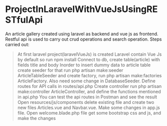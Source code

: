 # ProjectInLaravelWithVueJsUsingRESTfulApi
An article gallery created using laravel as backend and vue js as frontend. Restful api is used to carry out crud operations and search operation.
Steps carried out:
>At first laravel project(laravelVueJs) is created
>Laravel contain Vue Js by default so run npm install
>Connect to db, create table(article) with fields title and body
>Inorder to insert dummy data to article table create seeder for that run php artisan make:seeder ArticleTableSeeder and create factory, run php artisan make:factories ArticleFactory. Also need some change in DatabaseSeeder.
>Define routes for API calls in routes/api.php
>Create controller run php artisan make:controller ArticleController, and define the functions mentioned in api.php
>You can test the api routes  in Postman and see the result
>Open resources/js/components delete existing file and create two new files Articles.vue and Navbar.vue. Make some changes in app.js file.
>Open welcome.blade.php file get some bootstrap css and js, and make the changes
